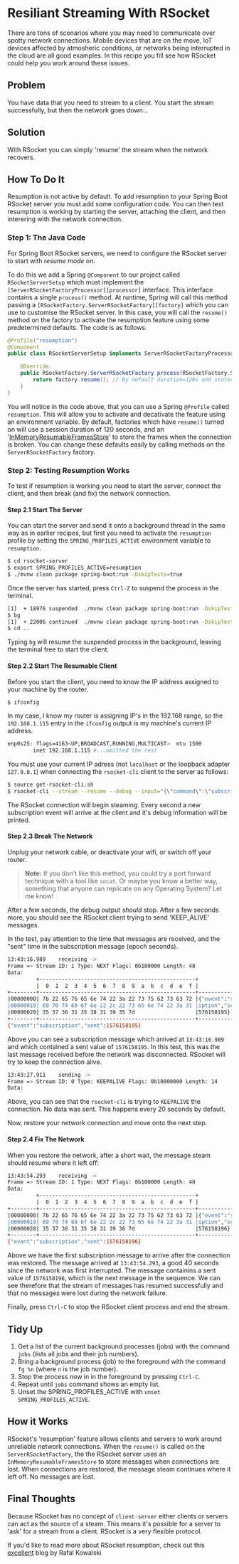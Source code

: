 # Resiliant Streaming With RSocket

There are tons of scenarios where you may need to communicate over spotty network connections. Mobile devices that are on the move, IoT devices affected by atmosheric conditions, or networks being interrupted in the cloud are all good examples. In this recipe you fill see how RSocket could help you work around these issues.

## Problem

You have data that you need to stream to a client. You start the stream successfully, but then the network goes down...

## Solution

With RSocket you can simply 'resume' the stream when the network recovers.

## How To Do It

Resumption is not active by default. To add resumption to your Spring Boot RSocket server you must add some configuration code. You can then test resumption is working by starting the server, attaching the client, and then interering with the network connection.

### Step 1: The Java Code

For Spring Boot RSocket servers, we need to configure the RSocket server to start with *resume mode* on.

To do this we add a Spring `@Component` to our project called `RSocketServerSetup` which must implement the `[ServerRSocketFactoryProcessor][processor]` interface. This interface contains a single `process()` method. At runtime, Spring will call this method passing a `[RSocketFactory.ServerRSocketFactory][factory]` which you can use to customise the RSocket server. In this case, you will call the `resume()` method on the factory to activate the resumption feature using some predetermined defaults. The code is as follows.

```java
@Profile("resumption")
@Component
public class RSocketServerSetup implements ServerRSocketFactoryProcessor {

    @Override
    public RSocketFactory.ServerRSocketFactory process(RSocketFactory.ServerRSocketFactory factory) {
        return factory.resume(); // By default duration=120s and store=InMemory and timeout=10s
    }
}
```

You will notice in the code above, that you can use a Spring `@Profile` called `resumption`. This will allow you to activate and decativate the feature using an environment variable. By default, factories which have `resume()` turned on will use a session duration of 120 seconds, and an '[InMemoryResumableFramesStore][irfs]' to store the frames when the connection is broken. You can change these defaults easily by calling methods on the `ServerRSocketFactory` factory.

### Step 2: Testing Resumption Works

To test if resumption is working you need to start the server, connect the client, and then break (and fix) the network connection.

#### Step 2.1 Start The Server

You can start the server and send it onto a background thread in the same way as in earlier recipes, but first you need to activate the `resumption` profile by setting the `SPRING_PROFILES_ACTIVE` environment variable to `resumption`.

```bash
$ cd rsocket-server
$ export SPRING_PROFILES_ACTIVE=resumption
$ ./mvnw clean package spring-boot:run -DskipTests=true
```

Once the server has started, press `Ctrl-Z` to suspend the process in the terminal.

```bash
[1]  + 18976 suspended  ./mvnw clean package spring-boot:run -DskipTests=true
$ bg
[1]  + 22006 continued  ./mvnw clean package spring-boot:run -DskipTests=true
$ cd ..
```

Typing `bg` will resume the suspended process in the background, leaving the terminal free to start the client.

#### Step 2.2 Start The Resumable Client

Before you start the client, you need to know the IP address assigned to your machine by the router.

```bash
$ ifconfig
```

In my case, I know my router is assigning IP's in the 192.168 range, so the `192.168.1.115` entry in the `ifconfig` output is my machine's current IP address.

```bash
enp0s25: flags=4163<UP,BROADCAST,RUNNING,MULTICAST>  mtu 1500
        inet 192.168.1.115 #...omitted the rest
```

You must use your current IP adress (not `localhost` or the loopback adapter `127.0.0.1`) when connecting the `rsocket-cli` client to the server as follows:

```bash
$ source get-rsocket-cli.sh
$ rsocket-cli --stream --resume --debug --input="{\"command\":\"subscribe\"}" --dataFormat="json" --metadata=@events-metadata --metadataFormat="message/x.rsocket.routing.v0" tcp://<your IP address here>:7000
```

The RSocket connection will begin steaming. Every second a new subscription event will arrive at the client and it's debug information will be printed.


#### Step 2.3 Break The Network

Unplug your network cable, or deactivate your wifi, or switch off your router.

> **Note:**
> If you don't like this method, you could try a port forward technique with a tool like `socat`. Or maybe you know a better way, something that anyone can replicate on any Operating System? Let me know!

After a few seconds, the debug output *should* stop. After a few seconds more, you should see the RSocket client trying to send 'KEEP_ALIVE' messages.

In the test, pay attention to the time that messages are received, and the "sent" time in the subscription message (epoch seconds).

```bash
13:43:16.989	receiving ->
Frame => Stream ID: 1 Type: NEXT Flags: 0b100000 Length: 48
Data:
         +-------------------------------------------------+
         |  0  1  2  3  4  5  6  7  8  9  a  b  c  d  e  f |
+--------+-------------------------------------------------+----------------+
|00000000| 7b 22 65 76 65 6e 74 22 3a 22 73 75 62 73 63 72 |{"event":"subscr|
|00000010| 69 70 74 69 6f 6e 22 2c 22 73 65 6e 74 22 3a 31 |iption","sent":1|
|00000020| 35 37 36 31 35 38 31 39 35 7d                   |576158195}      |
+--------+-------------------------------------------------+----------------+
{"event":"subscription","sent":1576158195}
```

Above you can see a subscription message which arrived at `13:43:16.989` and which contained a sent value of `1576158195`. In this test, this was the last message received before the network was disconnected. RSocket will try to keep the connection alive.

```bash
13:43:27.911	sending ->
Frame => Stream ID: 0 Type: KEEPALIVE Flags: 0b10000000 Length: 14
Data:
```

Above, you can see that the `rsocket-cli` is trying to `KEEPALIVE` the connection. No data was sent. This happens every 20 seconds by default.

Now, restore your network connection and move onto the next step.

#### Step 2.4 Fix The Network

When you restore the network, after a short wait, the message steam should resume where it left off:

```bash
13:43:54.293	receiving ->
Frame => Stream ID: 1 Type: NEXT Flags: 0b100000 Length: 48
Data:
         +-------------------------------------------------+
         |  0  1  2  3  4  5  6  7  8  9  a  b  c  d  e  f |
+--------+-------------------------------------------------+----------------+
|00000000| 7b 22 65 76 65 6e 74 22 3a 22 73 75 62 73 63 72 |{"event":"subscr|
|00000010| 69 70 74 69 6f 6e 22 2c 22 73 65 6e 74 22 3a 31 |iption","sent":1|
|00000020| 35 37 36 31 35 38 31 39 36 7d                   |576158196}      |
+--------+-------------------------------------------------+----------------+
{"event":"subscription","sent":1576158196}
```

Above we have the first subscription message to arrive after the connection was restored. The message arrived at `13:43:54.293`, a good 40 seconds since the network was first interrupted. The message containins a sent value of `1576158196`, which is the next message in the sequence. We can see therefore that the stream of messages has resumed successfully and that no messages were lost during the network failure.

Finally, press `Ctrl-C` to stop the RSocket client process and end the stream.

## Tidy Up

1. Get a list of the current background processes (jobs) with the command `jobs` (lists all jobs and their job numbers).
2. Bring a background process (job) to the foreground with the command `fg %n` (where `n` is the job number).
3. Stop the process now in in the foreground by pressing `Ctrl-C`.
4. Repeat until `jobs` command shows an empty list.
5. Unset the SPRING_PROFILES_ACTIVE with `unset SPRING_PROFILES_ACTIVE`.

## How it Works

RSocket's 'resumption' feature allows clients and servers to work around unreliable network connections. When the `resume()` is called on the `ServerRSocketFactory`, the the RSocket server uses an `InMemoryResumableFramesStore` to store messages when connections are lost. When connections are restored, the message steam continues where it  left off. No messages are lost.

## Final Thoughts

Because RSocket has no concept of `client-server` either clients or servers can act as the source of a steam. This means it's possible for a server to 'ask' for a stream from a client. RSocket is a very flexible protocol.

If you'd like to read more about RSocket resumption, check out this [excellent][rafal] blog by Rafal Kowalski


[rafal]: https://grapeup.com/blog/read/reactive-service-to-service-communication-with-rsocket-load-balancing--resumability-65
[factory]: https://github.com/rsocket/rsocket-java/blob/develop/rsocket-core/src/main/java/io/rsocket/RSocketFactory.java
[processor]: https://github.com/spring-projects/spring-boot/blob/master/spring-boot-project/spring-boot/src/main/java/org/springframework/boot/rsocket/server/ServerRSocketFactoryProcessor.java
[irfs]: https://github.com/rsocket/rsocket-java/blob/develop/rsocket-core/src/main/java/io/rsocket/resume/InMemoryResumableFramesStore.java